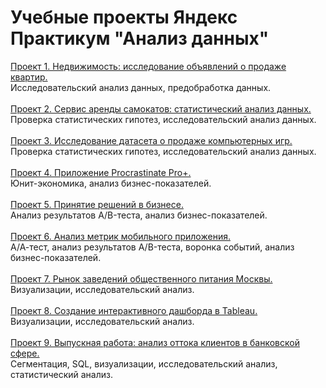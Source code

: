 # Учебные проекты Яндекс Практикум "Анализ данных"
[Проект 1. Недвижимость: исследование объявлений о продаже квартир.](https://github.com/Vendor62/Training-projects-DA/blob/main/Realty_EDA.ipynb)</br>
Исследовательский анализ данных, предобработка данных.</br></br>
[Проект 2. Сервис аренды самокатов: статистический анализ данных.](https://github.com/Vendor62/Training-projects-DA/blob/main/Gofast_rent_EDA_SDA.ipynb)</br>
Проверка статистических гипотез, исследовательский анализ данных.</br></br>
[Проект 3. Исследование датасета о продаже компьютерных игр.](https://github.com/Vendor62/Training-projects-DA/blob/main/Games_EDA_SDA.ipynb)</br>
Проверка статистических гипотез, исследовательский анализ данных.</br></br>
[Проект 4. Приложение Procrastinate Pro+.](https://github.com/Vendor62/Training-projects-DA/blob/main/Procrastinate_pro_UE.ipynb)</br>
Юнит-экономика, анализ бизнес-показателей.</br></br>
[Проект 5. Принятие решений в бизнесе.](https://github.com/Vendor62/Training-projects-DA/blob/main/A-B_test.ipynb)</br>
Анализ результатов A/B-теста, анализ бизнес-показателей.</br></br>
[Проект 6. Анализ метрик мобильного приложения.](https://github.com/Vendor62/Training-projects-DA/blob/main/A-A-B_test.ipynb)</br>
А/А-тест, анализ результатов A/B-теста, воронка событий, анализ бизнес-показателей.</br></br>
[Проект 7. Рынок заведений общественного питания Москвы.](https://github.com/Vendor62/Training-projects-DA/blob/main/catering_EDA_visualisation_3.ipynb)</br>
Визуализации, исследовательский анализ.</br></br>
[Проект 8. Создание интерактивного дашборда в Tableau.](https://github.com/Vendor62/Training-projects-DA/blob/main/Tableau_dashboards.ipynb)</br>
Визуализации, исследовательский анализ.</br></br>
[Проект 9. Выпускная работа: анализ оттока клиентов в банковской сфере.](https://github.com/Vendor62/Training-projects-DA/blob/main/final_poject.ipynb)</br>
Сегментация, SQL, визуализации, исследовательский анализ, статистический анализ.</br></br>

